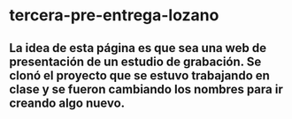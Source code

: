 # tercera-pre-entrega-lozano
## La idea de esta página es que sea una web de presentación de un estudio de grabación. Se clonó el proyecto que se estuvo trabajando en clase y se fueron cambiando los nombres para ir creando algo nuevo.

